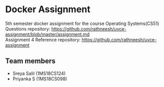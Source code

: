 # Docker Assignment

5th semester docker assignment for the course Operating Systems(CS51) <br>
Questions repository: https://github.com/rathneesh/uvce-assignment/blob/master/assignment.md <br>
Assignment 4 Reference repository: https://github.com/rathneesh/uvce-assignment <br>

## Team members
- Sreya Salil (1MS18CS124)
- Priyanka S (1MS18CS098)
